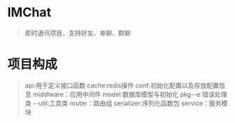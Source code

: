 # IMChat

>
>即时通讯项目，支持好友、单聊、群聊

# 项目构成
>api:用于定义接口函数
>cache:redis操作
>conf:初始化配置以及存放配置信息
>middlware：应用中间件
>model:数据库模型与初始化
>pkg--e:错误处理类
>   --util:工具类
>router：路由组
>serializer:序列化函数包
>service：服务模块



   
